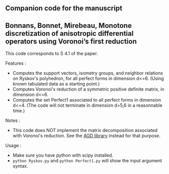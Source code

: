 ## Companion code for the manuscript
## Bonnans, Bonnet, Mirebeau, Monotone discretization of anisotropic differential operators using Voronoi’s first reduction

This code corresponds to S 4.1 of the paper.

Features : 
- Computes the support vectors, isometry groups, and neighbor relations on Ryskov's polyhedron, for all perfect forms in dimension d<=6. (Using known tabulated data as a starting point.)
- Computes Voronoi's reduction of a symmetric positive definite matrix, in dimension d<=6.
- Computes the set Perfect1 associated to all perfect forms in dimension d<=4. (The code will not terminate in dimension d=5,6 in a reasonnable time.)

Notes : 
- This code does NOT implement the matrix decomposition associated with Voronoi's reduction. See the [AGD library](https://github.com/Mirebeau/AdaptiveGridDiscretizations) instead for that purpose.

Usage : 
- Make sure you have python with scipy installed.
- `python Ryskov.py` and `python Perfect1.py` will show the input argument syntax.
